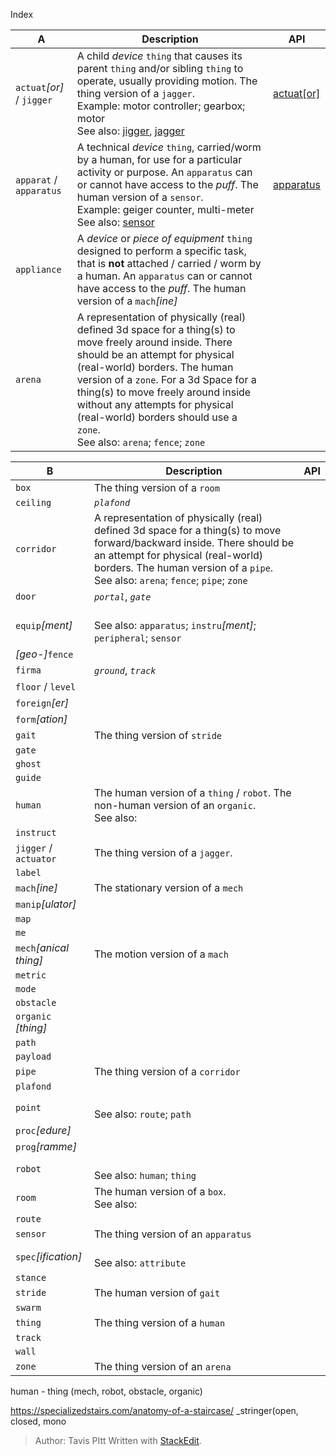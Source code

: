Index

| A | Description | API |
|--|--|--|
| `actuat`*[or]* / `jigger`  <a  name="actuat"></a> | A child *device*  `thing` that causes its parent `thing` and/or sibling `thing` to operate, usually providing motion. The thing version of a `jagger`.<br>Example: motor controller; gearbox; motor<br>See also: [jigger](#jigger), [jagger](#jagger) | [actuat[or]](/actuat.md) |
| `apparat` / `apparatus` | A technical *device* `thing`, carried/worm by a human, for use for a particular activity or purpose. An `apparatus` can or cannot have access to the _puff_. The human version of a `sensor`.<br>Example: geiger counter, multi-meter<br>See also: [sensor](#sensor)| [apparatus](/apparatus.md)
| `appliance` | A *device* or *piece of equipment* `thing` designed to perform a specific task, that is **not** attached / carried / worm by a human. An `apparatus` can or cannot have access to the _puff_. The human version of a `mach`*[ine]* |
| `arena` | A representation of physically (real) defined 3d space for a thing(s) to move freely around inside. There should be an attempt for physical (real-world) borders. The human version of a `zone`. For a 3d Space for a thing(s) to move freely around inside without any attempts for physical (real-world) borders should use a `zone`.<br>See also: `arena`; `fence`; `zone` |
  
| B | Description | API |
|--|--|--|
| `box` | The thing version of a `room` |
| `ceiling` | *`plafond`* |
| `corridor` | A representation of physically (real) defined 3d space for a thing(s) to move forward/backward inside. There should be an attempt for physical (real-world) borders. The human version of a `pipe`.<br>See also: `arena`; `fence`; `pipe`; `zone` |
| `door` | *`portal`*, *`gate`* |
| `equip`*[ment]* | <br>See also: `apparatus`; `instru`*[ment]*; `peripheral`;  `sensor` |
| *[geo-]*`fence` | |
| `firma` | *`ground`*, *`track`* |
| `floor` / `level` | |
| `foreign`*[er]* | |
| `form`*[ation]* | |
| `gait` | The thing version of `stride` |
| `gate` | |
| `ghost` |  |
| `guide` | |
| `human` | The human version of a `thing` / `robot`.  The non-human version of an `organic`.<br>See also: |
| `instruct` | |
| `jigger` / `actuator` | The thing version of a `jagger`. |
| `label` | |
| `mach`*[ine]* | The stationary version of a `mech` |
| `manip`*[ulator]* | |
| `map` | |
| `me` | |
| `mech`*[anical thing]* | The motion version of a `mach` |
| `metric` | |
| `mode` | |
| `obstacle` | |
| `organic` *[thing]* | |
| `path` | |
| `payload` | |
| `pipe` | The thing version of a `corridor` |
| `plafond` | |
| `point` | <br>See also: `route`; `path` |
| `proc`*[edure]* | |
| `prog`*[ramme]* | |
| `robot` | <br>See also: `human`; `thing` |
| `room` | The human version of a `box`.<br>See also: |
| `route` | |
| `sensor` | The thing version of an `apparatus` |
| `spec`*[ification]* | <br>See also: `attribute` |
| `stance` |  |
| `stride` | The human version of `gait` |
| `swarm` | |
| `thing` | The thing version of a `human` |
| `track` | |
| `wall` | |
| `zone` | The thing version of an `arena` |

human - thing (mech, robot, obstacle, organic)

https://specializedstairs.com/anatomy-of-a-staircase/
_stringer(open, closed, mono


> Author: Tavis PItt
> Written with [StackEdit](https://stackedit.io/).
<!--stackedit_data:
eyJoaXN0b3J5IjpbLTE0MTA1MDczOSwxNDkxNDU0MzUwXX0=
-->